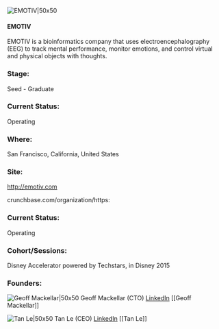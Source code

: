 

![EMOTIV|50x50](https://apimg.techstars.com/connect/images/image_files/55a447a4a93e9fe3fb000017/original/Emotiv_Logo_ai__1_page_.png)

#### EMOTIV
EMOTIV is a bioinformatics company that uses electroencephalography (EEG) to track mental performance, monitor emotions, and control virtual and physical objects with thoughts.

### Stage: 
Seed - Graduate 

### Current Status: 
Operating

### Where:
San Francisco, California, United States

### Site:
http://emotiv.com



crunchbase.com/organization/https:

### Current Status: 
Operating

### Cohort/Sessions: 
Disney Accelerator powered by Techstars, in Disney 2015

### Founders: 

![Geoff Mackellar|50x50]() Geoff Mackellar (CTO) [LinkedIn](https://linkedin.com/in/geoffmackellar) [[Geoff Mackellar]]

![Tan Le|50x50](https://apimg.techstars.com/connect/images/image_files/55a44842a93e9fe3fb000018/original/p070310_1285_(1).jpg) Tan Le (CEO) [LinkedIn](https://linkedin.com/in/tanle) [[Tan Le]]


